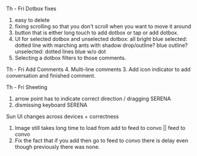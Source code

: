 Th - Fri
Dotbox fixes
1. easy to delete
2. fixing scrolling so that you don't scroll when you want to move it around
3. button that is either long touch to add dotbox or tap or add dotbox.
4. UI for selected dotbox and unselected dotbox: all bright blue
selected: dotted line with marching ants with shadow drop/outline? blue outline?
unselected: dotted lines blue w/o dot
5. Selecting a dotbox filters to those comments.

Th - Fri
Add Comments
4. Multi-line comments
3. Add icon indicator to add conversation and finished comment.

Th - Fri
Sheeting
1. arrow point has to indicate correct direction / dragging SERENA
2. dismissing keyboard SERENA

Sun
UI changes across devices + correctness 

1. Image still takes long time to load from add to feed to convo || feed to convo
2. Fix the fact that if you add then go to feed to convo there is delay even though
previously there was none.